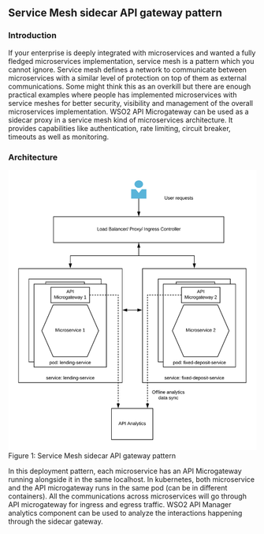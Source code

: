 ## Service Mesh sidecar API gateway pattern

### Introduction
If your enterprise is deeply integrated with microservices and wanted a fully fledged microservices implementation, service mesh is a pattern which you cannot ignore. Service mesh defines a network to communicate between microservices with a similar level of protection on top of them as external communications. Some might think this as an overkill but there are enough practical examples where people has implemented microservices with service meshes for better security, visibility and management of the overall microservices implementation. WSO2 API Microgateway can be used as a sidecar proxy in a service mesh kind of microservices architecture. It provides capabilities like authentication, rate limiting, circuit breaker, timeouts as well as monitoring. 

### Architecture
![Service Mesh sidecar API gateway pattern](Microgateway-Pattern5-Service-Mesh-Sidecar-Gateway.png)
Figure 1: Service Mesh sidecar API gateway pattern

In this deployment pattern, each microservice has an API Microgateway running alongside it in the same localhost. In kubernetes, both microservice and the API microgateway runs in the same pod (can be in different containers). All the communications across microservices will go through API microgateway for ingress and egress traffic. WSO2 API Manager analytics component can be used to analyze the interactions happening through the sidecar gateway.
